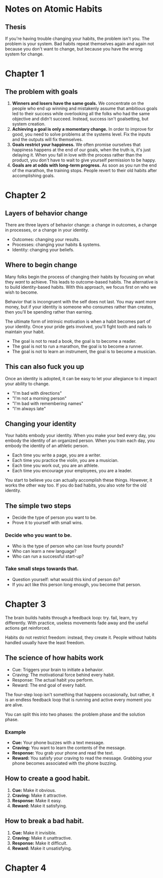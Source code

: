 # Notes on Atomic Habits
## Thesis
If you're having trouble changing your habits, the problem isn't you. The problem is your system. Bad habits repeat themselves again and again not because you don't want to change, but because you have the wrong system for change.
# Chapter 1
## The problem with goals
1. **Winners and losers have the same goals.** We concentrate on the people who end up winning and mistakenly assume that ambitious goals led to their success while overlooking all the folks who had the same objective and didn't succeed. Instead, success isn't goalsetting, but system creation.
2. **Achieving a goal is only a momentary change.** In order to improve for good, you need to solve problems at the systems level. Fix the inputs and the outputs will fix themselves.
3. **Goals restrict your happiness.** We often promise ourselves that happiness happens at the end of our goals, when the truth is, it's just delaying it. When you fall in love with the process rather than the product, you don't have to wait to give yourself permission to be happy.
4. **Goals are at odds with long-term progress.** As soon as you run the end of the marathon, the training stops. People revert to their old habits after accomplishing goals.

# Chapter 2
## Layers of behavior change
There are three layers of behavior change: a change in outcomes, a change in processes, or a change in your identity.

- Outcomes: changing your results.
- Processes: changing your habits & systems.
- Identity: changing your beliefs.

## Where to begin change
Many folks begin the process of changing their habits by focusing on what they *want* to achieve. This leads to outcome-based habits. The alternative is to build identity-based habits. With this approach, we focus first on who we wish to become.

Behavior that is incongruent with the self does not last. You may want more money, but if your identity is someone who consumes rather than creates, then you'll be spending rather than earning.

The ultimate form of intrinsic motivation is when a habit becomes part of your identity. Once your pride gets involved, you'll fight tooth and nails to maintain your habit.

- The goal is not to read a book, the goal is to become a reader.
- The goal is not to run a marathon, the goal is to become a runner.
- The goal is not to learn an instrument, the goal is to become a musician.

## This can also fuck you up
Once an identity is adopted, it can be easy to let your allegiance to it impact your ability to change. 

- "I'm bad with directions"
- "I'm not a morning person"
- "I'm bad with remembering names"
- "I'm always late"

## Changing your identity
Your habits embody your identity. When you make your bed every day, you embody the identity of an organized person. When you train each day, you embody the identity of an athletic person.

- Each time you write a page, you are a writer.
- Each time you practice the violin, you are a musician.
- Each time you work out, you are an athlete.
- Each time you encourage your employees, you are a leader.

You start to believe you can actually accomplish these things. However, it works the other way too. If you do bad habits, you also vote for the old identity. 

## The simple two steps
- Decide the type of person you want to be.
- Prove it to yourself with small wins.

### Decide who you want to be.
- Who is the type of person who can lose fourty pounds? 
- Who can learn a new language?
- Who can run a successful start-up?

### Take small steps towards that.
- Question yourself: what would this kind of person do?
- If you act like this person long enough, you become that person.

# Chapter 3
The brain builds habits through a feedback loop: try. fail, learn, try differently. With practice, useless movements fade away and the useful actions get reinforced.

Habits do not restrict freedom: instead, they create it. People without habits handled usually have the least freedom.

## The science of how habits work
- Cue: Triggers your brain to initiate a behavior.
- Craving: The motivational force behind every habit.
- Response: The actual habit you perform.
- Reward: The end goal of every habit.

The four-step loop isn't something that happens occasionally, but rather, it is an endless feedback loop that is running and active every moment you are alive.

You can split this into two phases: the problem phase and the solution phase.

### Example

- **Cue:** Your phone buzzes with a text message.
- **Craving:** You want to learn the contents of the message.
- **Response:** You grab your phone and read the text.
- **Reward:** You satisfy your craving to read the message. Grabbing your phone becomes associated with the phone buzzing.

## How to create a good habit.
1. **Cue:** Make it obvious.
2. **Craving:** Make it attractive.
3. **Response:** Make it easy.
4. **Reward:** Make it satisfying.


## How to break a bad habit.
1. **Cue:** Make it invisible.
2. **Craving:** Make it unattractive.
3. **Response:** Make it difficult.
4. **Reward:** Make it unsatisfying.

# Chapter 4
